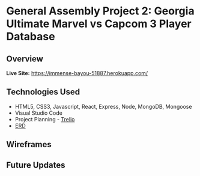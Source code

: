 # General Assembly Project 2: Georgia Ultimate Marvel vs Capcom 3 Player Database
## Overview

**Live Site:** <https://immense-bayou-51887.herokuapp.com/>

## Technologies Used
 * HTML5, CSS3, Javascript, React, Express, Node, MongoDB, Mongoose
 * Visual Studio Code
 * Project Planning - [Trello](https://trello.com/b/7vby01fi/wdi-project-3)
 * [ERD]()

## Wireframes

## Future Updates

